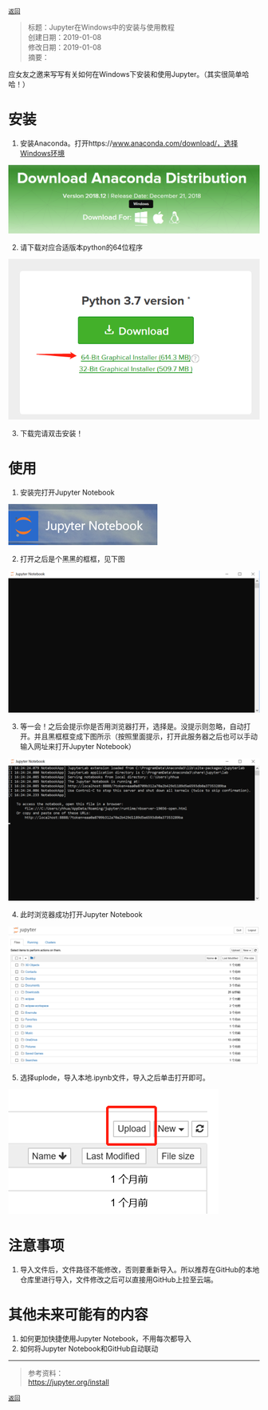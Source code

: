 [`返回`](README.md)

> 标题：Jupyter在Windows中的安装与使用教程  
> 创建日期：2019-01-08   
> 修改日期：2019-01-08  
> 摘要：

应女友之邀来写写有关如何在Windows下安装和使用Jupyter。（其实很简单哈哈！）

# 安装
1. 安装Anaconda。打开https://www.anaconda.com/download/，选择Windows环境

![](Pictures/20190108_Jupyter在Windows中的安装与使用教程/1-1.png)

2. 请下载对应合适版本python的64位程序

![](Pictures/20190108_Jupyter在Windows中的安装与使用教程/1-2.png)

3. 下载完请双击安装！

# 使用
1. 安装完打开Jupyter Notebook

![](Pictures/20190108_Jupyter在Windows中的安装与使用教程/2-1.png)

2. 打开之后是个黑黑的框框，见下图

![](Pictures/20190108_Jupyter在Windows中的安装与使用教程/2-2.png)

3. 等一会！之后会提示你是否用浏览器打开，选择是。没提示则忽略，自动打开。并且黑框框变成下图所示（按照里面提示，打开此服务器之后也可以手动输入网址来打开Jupyter Notebook）

![](Pictures/20190108_Jupyter在Windows中的安装与使用教程/2-3.png)

4. 此时浏览器成功打开Jupyter Notebook

![](Pictures/20190108_Jupyter在Windows中的安装与使用教程/2-4.png)

5. 选择uplode，导入本地.ipynb文件，导入之后单击打开即可。

![](Pictures/20190108_Jupyter在Windows中的安装与使用教程/2-5.png)

# 注意事项
1. 导入文件后，文件路径不能修改，否则要重新导入。所以推荐在GitHub的本地仓库里进行导入，文件修改之后可以直接用GitHub上拉至云端。

# 其他未来可能有的内容
1. 如何更加快捷使用Jupyter Notebook，不用每次都导入
2. 如何将Jupyter Notebook和GitHub自动联动

----------
> 参考资料：  
> https://jupyter.org/install

[`返回`](README.md)  